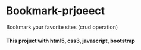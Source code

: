 # Bookmark-prjoeect
Bookmark your favorite sites (crud operation)
#### This projuct with html5, css3, javascript, bootstrap ####

